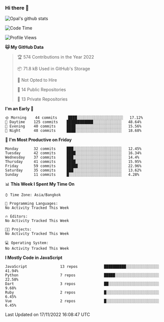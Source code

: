 ### Hi there 👋

![Opal's github stats](https://github-readme-stats.vercel.app/api?username=coolkidneversleep&count_private=true&show_icons=true&theme=radical)


<!--START_SECTION:waka-->
![Code Time](http://img.shields.io/badge/Code%20Time-64%20hrs%2038%20mins-blue)

![Profile Views](http://img.shields.io/badge/Profile%20Views-0-blue)

**🐱 My GitHub Data** 

> 🏆 574 Contributions in the Year 2022
 > 
> 📦 71.8 kB Used in GitHub's Storage 
 > 
> 🚫 Not Opted to Hire
 > 
> 📜 14 Public Repositories 
 > 
> 🔑 13 Private Repositories  
 > 
**I'm an Early 🐤** 

```text
🌞 Morning    44 commits     ████░░░░░░░░░░░░░░░░░░░░░   17.12% 
🌆 Daytime    125 commits    ████████████░░░░░░░░░░░░░   48.64% 
🌃 Evening    40 commits     ████░░░░░░░░░░░░░░░░░░░░░   15.56% 
🌙 Night      48 commits     ████░░░░░░░░░░░░░░░░░░░░░   18.68%

```
📅 **I'm Most Productive on Friday** 

```text
Monday       32 commits     ███░░░░░░░░░░░░░░░░░░░░░░   12.45% 
Tuesday      42 commits     ████░░░░░░░░░░░░░░░░░░░░░   16.34% 
Wednesday    37 commits     ███░░░░░░░░░░░░░░░░░░░░░░   14.4% 
Thursday     41 commits     ████░░░░░░░░░░░░░░░░░░░░░   15.95% 
Friday       59 commits     █████░░░░░░░░░░░░░░░░░░░░   22.96% 
Saturday     35 commits     ███░░░░░░░░░░░░░░░░░░░░░░   13.62% 
Sunday       11 commits     █░░░░░░░░░░░░░░░░░░░░░░░░   4.28%

```


📊 **This Week I Spent My Time On** 

```text
⌚︎ Time Zone: Asia/Bangkok

💬 Programming Languages: 
No Activity Tracked This Week

🔥 Editors: 
No Activity Tracked This Week

🐱‍💻 Projects: 
No Activity Tracked This Week

💻 Operating System: 
No Activity Tracked This Week

```

**I Mostly Code in JavaScript** 

```text
JavaScript               13 repos            ██████████░░░░░░░░░░░░░░░   41.94% 
Python                   7 repos             █████░░░░░░░░░░░░░░░░░░░░   22.58% 
Dart                     3 repos             ██░░░░░░░░░░░░░░░░░░░░░░░   9.68% 
Ruby                     2 repos             █░░░░░░░░░░░░░░░░░░░░░░░░   6.45% 
Vue                      2 repos             █░░░░░░░░░░░░░░░░░░░░░░░░   6.45%

```



 Last Updated on 17/11/2022 16:08:47 UTC
<!--END_SECTION:waka-->
